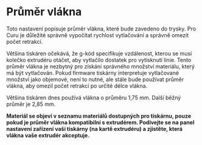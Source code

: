 Průměr vlákna
====

Toto nastavení popisuje průměr vlákna, které bude zavedeno do trysky. Pro Curu je důležité správně vypočítat rychlost vytlačování a správně omezit počet retrakcí.

Většina tiskáren očekává, že g-kód specifikuje vzdálenost, kterou se musí kolečko extrudéru otáčet, aby vytlačilo dostatek pro vytisknutí linie. Tento průměr vlákna je nezbytný pro získání správného množství materiálu, který má být vytlačován. Pokud firmware tiskárny interpretuje vytlačované množství jako objemové, není to nutné, ale stále bude používat průměr vlákna, aby omezil počet retrakcí po určité délce vlákna.

Většina tiskáren dnes používá vlákna o průměru 1,75 mm. Další běžný průměr je 2,85 mm.

**Materiál se objeví v seznamu materiálů dostupných pro tiskárnu, pouze pokud je průměr vlákna kompatibilní s extrudérem. Podívejte se na panel nastavení zařízení vaší tiskárny (na kartě extrudéru) a zjistěte, která vlákna vaše extrudér akceptuje.**